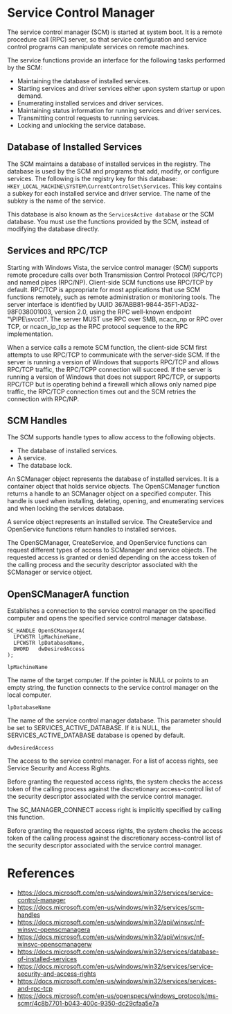 # Service Control Manager

The service control manager (SCM) is started at system boot. It is a remote procedure call (RPC) server, so that service configuration and service control programs can manipulate services on remote machines.

The service functions provide an interface for the following tasks performed by the SCM:

* Maintaining the database of installed services.
* Starting services and driver services either upon system startup or upon demand.
* Enumerating installed services and driver services.
* Maintaining status information for running services and driver services.
* Transmitting control requests to running services.
* Locking and unlocking the service database.

## Database of Installed Services

The SCM maintains a database of installed services in the registry. The database is used by the SCM and programs that add, modify, or configure services. The following is the registry key for this database: `HKEY_LOCAL_MACHINE\SYSTEM\CurrentControlSet\Services`. This key contains a subkey for each installed service and driver service. The name of the subkey is the name of the service.

This database is also known as the `ServicesActive database` or the SCM database. You must use the functions provided by the SCM, instead of modifying the database directly.

## Services and RPC/TCP

Starting with Windows Vista, the service control manager (SCM) supports remote procedure calls over both Transmission Control Protocol (RPC/TCP) and named pipes (RPC/NP). Client-side SCM functions use RPC/TCP by default. RPC/TCP is appropriate for most applications that use SCM functions remotely, such as remote administration or monitoring tools. The server interface is identified by UUID 367ABB81-9844-35F1-AD32-98F038001003, version 2.0, using the RPC well-known endpoint "\PIPE\svcctl". The server MUST use RPC over SMB, ncacn_np or RPC over TCP, or ncacn_ip_tcp as the RPC protocol sequence to the RPC implementation.

When a service calls a remote SCM function, the client-side SCM first attempts to use RPC/TCP to communicate with the server-side SCM. If the server is running a version of Windows that supports RPC/TCP and allows RPC/TCP traffic, the RPC/TCPP connection will succeed. If the server is running a version of Windows that does not support RPC/TCP, or supports RPC/TCP but is operating behind a firewall which allows only named pipe traffic, the RPC/TCP connection times out and the SCM retries the connection with RPC/NP.

## SCM Handles

The SCM supports handle types to allow access to the following objects.

* The database of installed services.
* A service.
* The database lock.

An SCManager object represents the database of installed services. It is a container object that holds service objects. The OpenSCManager function returns a handle to an SCManager object on a specified computer. This handle is used when installing, deleting, opening, and enumerating services and when locking the services database.

A service object represents an installed service. The CreateService and OpenService functions return handles to installed services.

The OpenSCManager, CreateService, and OpenService functions can request different types of access to SCManager and service objects. The requested access is granted or denied depending on the access token of the calling process and the security descriptor associated with the SCManager or service object.

## OpenSCManagerA function

Establishes a connection to the service control manager on the specified computer and opens the specified service control manager database.

```
SC_HANDLE OpenSCManagerA(
  LPCWSTR lpMachineName,
  LPCWSTR lpDatabaseName,
  DWORD   dwDesiredAccess
);
```

`lpMachineName`

The name of the target computer. If the pointer is NULL or points to an empty string, the function connects to the service control manager on the local computer.

`lpDatabaseName`

The name of the service control manager database. This parameter should be set to SERVICES_ACTIVE_DATABASE. If it is NULL, the SERVICES_ACTIVE_DATABASE database is opened by default.

`dwDesiredAccess`

The access to the service control manager. For a list of access rights, see Service Security and Access Rights.

Before granting the requested access rights, the system checks the access token of the calling process against the discretionary access-control list of the security descriptor associated with the service control manager.

The SC_MANAGER_CONNECT access right is implicitly specified by calling this function.

Before granting the requested access rights, the system checks the access token of the calling process against the discretionary access-control list of the security descriptor associated with the service control manager.

# References

* https://docs.microsoft.com/en-us/windows/win32/services/service-control-manager
* https://docs.microsoft.com/en-us/windows/win32/services/scm-handles
* https://docs.microsoft.com/en-us/windows/win32/api/winsvc/nf-winsvc-openscmanagera
* https://docs.microsoft.com/en-us/windows/win32/api/winsvc/nf-winsvc-openscmanagerw
* https://docs.microsoft.com/en-us/windows/win32/services/database-of-installed-services
* https://docs.microsoft.com/en-us/windows/win32/services/service-security-and-access-rights
* https://docs.microsoft.com/en-us/windows/win32/services/services-and-rpc-tcp
* https://docs.microsoft.com/en-us/openspecs/windows_protocols/ms-scmr/4c8b7701-b043-400c-9350-dc29cfaa5e7a